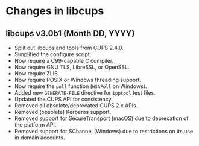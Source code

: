 Changes in libcups
==================

libcups v3.0b1 (Month DD, YYYY)
-------------------------------

- Split out libcups and tools from CUPS 2.4.0.
- Simplified the configure script.
- Now require a C99-capable C compiler.
- Now require GNU TLS, LibreSSL, or OpenSSL.
- Now require ZLIB.
- Now require POSIX or Windows threading support.
- Now require the `poll` function (`WSAPoll` on Windows).
- Added new `GENERATE-FILE` directive for `ipptool` test files.
- Updated the CUPS API for consistency.
- Removed all obsolete/deprecated CUPS 2.x APIs.
- Removed (obsolete) Kerberos support.
- Removed support for SecureTransport (macOS) due to deprecation of the platform
  API.
- Removed support for SChannel (Windows) due to restrictions on its use in
  domain accounts.
